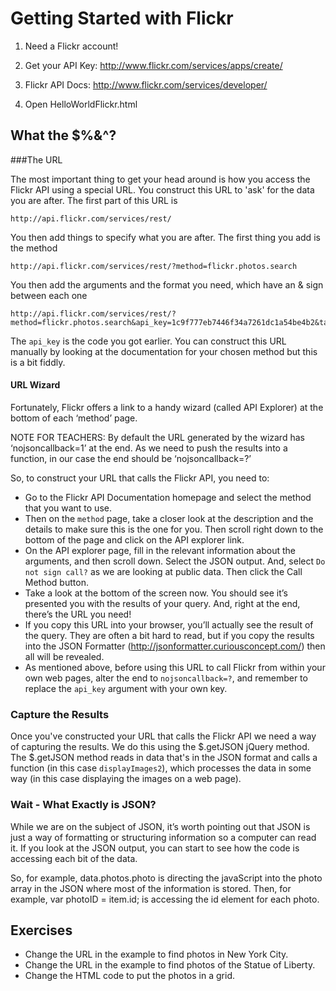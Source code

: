 # Getting Started with Flickr

1. Need a Flickr account!

2. Get your API Key: http://www.flickr.com/services/apps/create/

3. Flickr API Docs: http://www.flickr.com/services/developer/

4. Open HelloWorldFlickr.html

## What the $%&^?

###The URL

The most important thing to get your head around is how you access the Flickr API using a special URL. You construct this URL to 'ask' for the data you are after.  The first part of this URL is
    
```
http://api.flickr.com/services/rest/
```

You then add things to specify what you are after. The first thing you add is the method
    
```
http://api.flickr.com/services/rest/?method=flickr.photos.search
```

You then add the arguments and the format you need, which have an & sign between each one

```    
http://api.flickr.com/services/rest/?method=flickr.photos.search&api_key=1c9f777eb7446f34a7261dc1a54be4b2&tags=kitten&format=json&jsoncallback=?
```

The `api_key` is the code you got earlier. You can construct this URL manually by looking at the documentation for your chosen method but this is a bit fiddly.

#### URL Wizard

Fortunately, Flickr offers a link to a handy wizard (called API Explorer) at the bottom of each ‘method’ page. 

NOTE FOR TEACHERS: By default the URL generated by the wizard has ‘nojsoncallback=1’ at the end. As we need to push the results into a function, in our case the end should be ‘nojsoncallback=?’

So, to construct your URL that calls the Flickr API, you need to:

- Go to the Flickr API Documentation homepage and select the method that you want to use.
- Then on the `method` page, take a closer look at the description and the details to make sure this is the one for you. Then scroll right down to the bottom of the page and click on the API explorer link.
- On the API explorer page, fill in the relevant information about the arguments, and then scroll down. Select the JSON output. And, select `Do not sign call?` as we are looking at public data.  Then click the Call Method button.
- Take a look at the bottom of the screen now. You should see it’s presented you with the results of your query. And, right at the end, there’s the URL you need!
- If you copy this URL into your browser, you’ll actually see the result of the query. They are often a bit hard to read, but if you copy the results into the JSON Formatter (http://jsonformatter.curiousconcept.com/) then all will be revealed. 
- As mentioned above, before using this URL to call Flickr from within your own web pages, alter the end to  `nojsoncallback=?`, and remember to replace the `api_key` argument with your own key.

### Capture the Results

Once you've constructed your URL that calls the Flickr API we need a way of capturing the results. We do this using the $.getJSON jQuery method. The $.getJSON method reads in data that's in the JSON format and calls a function (in this case `displayImages2`), which processes the data in some way (in this case displaying the images on a web page).

### Wait - What Exactly is JSON?

While we are on the subject of JSON, it’s worth pointing out that JSON is just a way of formatting or structuring information so a computer can read it. If you look at the JSON output, you can start to see how the code is accessing each bit of the data. 

So, for example, data.photos.photo is directing the javaScript into the photo array in the JSON where most of the information is stored. Then, for example, var photoID = item.id; is accessing the id element for each photo.

## Exercises

- Change the URL in the example to find photos in New York City.
- Change the URL in the example to find photos of the Statue of Liberty.
- Change the HTML code to put the photos in a grid.
